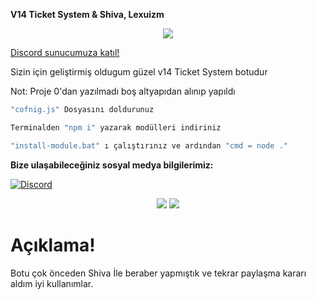 **V14 Ticket System & Shiva, Lexuizm**

<div align="center">
    <img src="https://komarev.com/ghpvc/?username=shewnsex&color=yellow"/>
</div>

<a href="https://discord.gg/Sut8u83t" target="_blank">Discord sunucumuza katıl!</a>


Sizin için geliştirmiş oldugum güzel v14 Ticket System botudur

Not: Proje 0'dan yazılmadı boş altyapıdan alınıp yapıldı

```js
"cofnig.js" Dosyasını doldurunuz

Terminalden "npm i" yazarak modülleri indiriniz

"install-module.bat" ı çalıştırınız ve ardından "cmd = node ."
```

**Bize ulaşabileceğiniz sosyal medya bilgilerimiz:**

 [![Discord](https://lanyard.cnrad.dev/api/920738699032014848)](https://discord.com/users/920738699032014848)


 <p align="center">
 <a href="https://discord.com/users/920738699032014848" target"blank_"><img src="https://img.shields.io/badge/Discord%20-7289DA.svg?&style=for-the-badge&logo=discord&logoColor=white"></a>
  <a href="https://github.com/Lexuizmm" target"blank_"><img src="https://img.shields.io/badge/GitHub%20-191717.svg?&style=for-the-badge&logo=github&logoColor=white"></a>

# Açıklama!

Botu çok önceden Shiva İle beraber yapmıştık ve tekrar paylaşma kararı aldım iyi kullanımlar.
